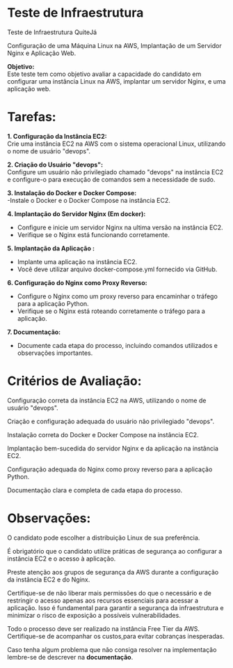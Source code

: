# Teste de Infraestrutura
Teste de Infraestrutura QuiteJá

 Configuração de uma Máquina Linux na AWS, Implantação de um Servidor Nginx e Aplicação Web.

**Objetivo:**  
 Este teste tem como objetivo avaliar a capacidade do candidato em configurar uma instância Linux na AWS, implantar um servidor Nginx, e uma aplicação web.

# Tarefas:

 **1. Configuração da Instância EC2:**  
 Crie uma instância EC2 na AWS com o sistema operacional Linux, utilizando o nome de usuário "devops".  

**2. Criação do Usuário "devops":**  
 Configure um usuário não privilegiado chamado "devops" na instância EC2 e configure-o para execução de comandos sem a necessidade de sudo.

**3. Instalação do Docker e Docker Compose:**  
 -Instale o Docker e o Docker Compose na instância EC2.  

**4. Implantação do Servidor Nginx (Em docker):**  
- Configure e inicie um servidor Nginx na ultima versão na instância EC2.  
- Verifique se o Nginx está funcionando corretamente.  

**5. Implantação da Aplicação :**  
- Implante uma aplicação na instância EC2.  
- Você deve utilizar arquivo docker-compose.yml fornecido via GitHub.  

**6. Configuração do Nginx como Proxy Reverso:**  
- Configure o Nginx como um proxy reverso para encaminhar o tráfego para a aplicação Python.  
- Verifique se o Nginx está roteando corretamente o tráfego para a aplicação.  

**7. Documentação:**  
- Documente cada etapa do processo, incluindo comandos utilizados e observações importantes.

# Critérios de Avaliação:

Configuração correta da instância EC2 na AWS, utilizando o nome de usuário "devops".    

Criação e configuração adequada do usuário não privilegiado "devops".    

Instalação correta do Docker e Docker Compose na instância EC2.  

Implantação bem-sucedida do servidor Nginx e da aplicação na instância EC2.   

Configuração adequada do Nginx como proxy reverso para a aplicação Python.  

Documentação clara e completa de cada etapa do processo.

# Observações:  

O candidato pode escolher a distribuição Linux de sua preferência.  

É obrigatório que o candidato utilize práticas de segurança ao configurar a instância EC2 e o acesso à aplicação.  

Preste atenção aos grupos de segurança da AWS durante a configuração da instância EC2 e do Nginx.  

Certifique-se de não liberar mais permissões do que o necessário e de restringir o acesso apenas aos recursos essenciais para acessar a aplicação. Isso é fundamental para garantir a segurança da infraestrutura e minimizar o risco de exposição a possíveis vulnerabilidades.  

Todo o processo deve ser realizado na instância Free Tier da AWS. Certifique-se de acompanhar os custos,para evitar cobranças inesperadas.  

Caso tenha algum problema que não consiga resolver na implementação lembre-se de descrever na **documentação**.
